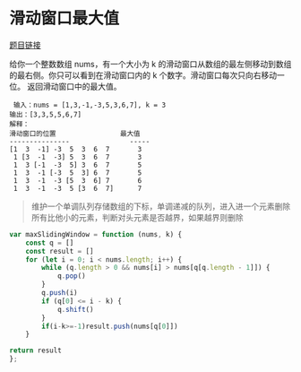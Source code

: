 # 滑动窗口最大值

<a href="https://leetcode-cn.com/problems/sliding-window-maximum/" target="_blank">题目链接</a>
<div>
给你一个整数数组 nums，有一个大小为 k 的滑动窗口从数组的最左侧移动到数组的最右侧。你只可以看到在滑动窗口内的 k 个数字。滑动窗口每次只向右移动一位。
返回滑动窗口中的最大值。
</div>

```
 输入：nums = [1,3,-1,-3,5,3,6,7], k = 3
输出：[3,3,5,5,6,7]
解释：
滑动窗口的位置                最大值
---------------               -----
[1  3  -1] -3  5  3  6  7       3
 1 [3  -1  -3] 5  3  6  7       3
 1  3 [-1  -3  5] 3  6  7       5
 1  3  -1 [-3  5  3] 6  7       5
 1  3  -1  -3 [5  3  6] 7       6
 1  3  -1  -3  5 [3  6  7]      7

```

> 维护一个单调队列存储数组的下标，单调递减的队列，进入进一个元素删除所有比他小的元素，判断对头元素是否越界，如果越界则删除



```js
var maxSlidingWindow = function (nums, k) {
    const q = []
    const result = []
    for (let i = 0; i < nums.length; i++) {
        while (q.length > 0 && nums[i] > nums[q[q.length - 1]]) {
            q.pop()
        }
        q.push(i)
        if (q[0] <= i - k) {
            q.shift()
        }
        if(i-k>=-1)result.push(nums[q[0]])
    }

return result
};
```